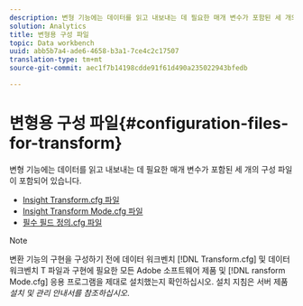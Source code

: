 ```yaml
---
description: 변형 기능에는 데이터를 읽고 내보내는 데 필요한 매개 변수가 포함된 세 개의 구성 파일이 포함되어 있습니다.
solution: Analytics
title: 변형용 구성 파일
topic: Data workbench
uuid: abb5b7a4-ade6-4658-b3a1-7ce4c2c17507
translation-type: tm+mt
source-git-commit: aec1f7b14198cdde91f61d490a235022943bfedb

---
```



# 변형용 구성 파일{#configuration-files-for-transform}

변형 기능에는 데이터를 읽고 내보내는 데 필요한 매개 변수가 포함된 세 개의 구성 파일이 포함되어 있습니다.

* [Insight Transform.cfg 파일](../../../../home/c-dataset-const-proc/c-transf-func/c-config-files-transf/t-ins-transf-file/t-ins-transf-file.md#task-857fc535ccdb4c39b763179efa4b0f13)
* [Insight Transform Mode.cfg 파일](../../../../home/c-dataset-const-proc/c-transf-func/c-config-files-transf/t-transf-mode-file.md#task-816c4723c08541898cd3449474dee3df)
* [필수 필드 정의.cfg 파일](../../../../home/c-dataset-const-proc/c-transf-func/c-config-files-transf/c-req-field-def-file.md#concept-3697c777c09049ccac0354962e7bb64c)

>[!NOTE]
>
>변환 기능의 구현을 구성하기 전에 데이터 워크벤치 [!DNL Transform.cfg] 및 데이터 워크벤치 T 파일과 구현에 필요한 모든 Adobe 소프트웨어 제품 및 [!DNL ransform Mode.cfg] 응용 프로그램을 제대로 설치했는지 확인하십시오. 설치 지침은 서버 제품 *설치 및 관리 안내서를 참조하십시오*.


